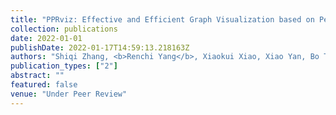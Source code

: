 ```yaml
---
title: "PPRviz: Effective and Efficient Graph Visualization based on Personalized PageRank"
collection: publications
date: 2022-01-01
publishDate: 2022-01-17T14:59:13.218163Z
authors: "Shiqi Zhang, <b>Renchi Yang</b>, Xiaokui Xiao, Xiao Yan, Bo Tang"
publication_types: ["2"]
abstract: ""
featured: false
venue: "Under Peer Review"
---
```

